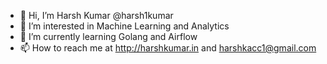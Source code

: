 - 👋 Hi, I’m Harsh Kumar @harsh1kumar
- 👀 I’m interested in Machine Learning and Analytics
- 🌱 I’m currently learning Golang and Airflow
- 📫 How to reach me at http://harshkumar.in and harshkacc1@gmail.com

<!---
harsh1kumar/harsh1kumar is a ✨ special ✨ repository because its `README.md` (this file) appears on your GitHub profile.
You can click the Preview link to take a look at your changes.
--->
